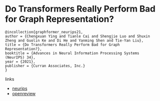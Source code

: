 # Do Transformers Really Perform Bad for Graph Representation?

```
@incollection{graphformer_neurips21,
author = {Chengxuan Ying and Tianle Cai and Shengjie Luo and Shuxin Zheng and Guolin Ke and Di He and Yanming Shen and Tie-Yan Liu},
title = {Do Transformers Really Perform Bad for Graph Representation?},
booktitle = {Advances in Neural Information Processing Systems (NeurIPS) 34},
year = {2021},
publisher = {Curran Associates, Inc.}
}
```

links
- [neurips](https://neurips.cc/Conferences/2021/ScheduleMultitrack?event=27679)
- [openreview](https://openreview.net/forum?id=OeWooOxFwDa)
